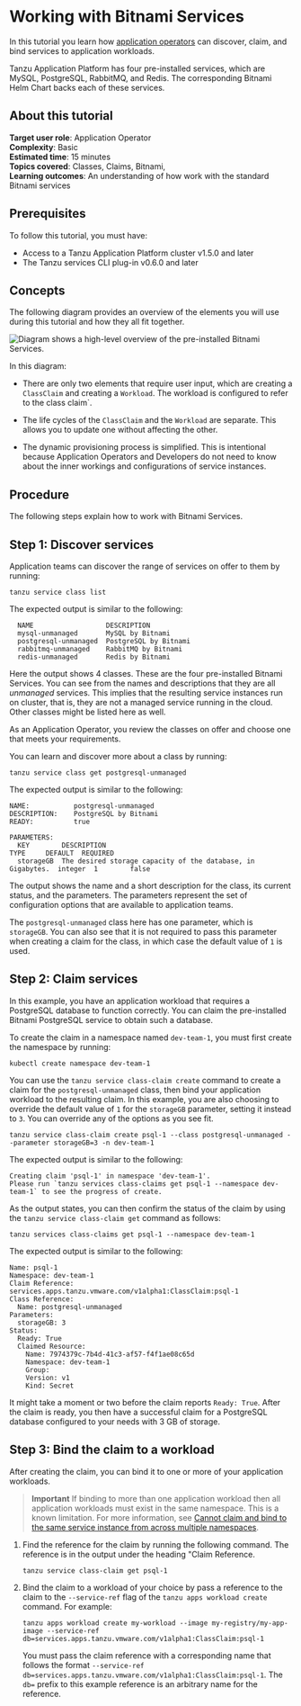 # Working with Bitnami Services

In this tutorial you learn how [application operators](../reference/terminology-and-user-roles.hbs.md#ao)
can discover, claim, and bind services to application workloads.

Tanzu Application Platform has four pre-installed services, which are MySQL, PostgreSQL, RabbitMQ, and Redis.
The corresponding Bitnami Helm Chart backs each of these services.

## <a id="about"></a> About this tutorial

**Target user role**:       Application Operator<br />
**Complexity**:             Basic<br />
**Estimated time**:         15 minutes<br />
**Topics covered**:         Classes, Claims, Bitnami,<br />
**Learning outcomes**:      An understanding of how work with the standard Bitnami services<br />

## <a id="prereqs"></a> Prerequisites

To follow this tutorial, you must have:

- Access to a Tanzu Application Platform cluster v1.5.0 and later
- The Tanzu services CLI plug-in v0.6.0 and later

## <a id="concepts"></a> Concepts

The following diagram provides an overview of the elements you will use during this tutorial and
how they all fit together.

![Diagram shows a high-level overview of the pre-installed Bitnami Services.](../../images/stk-dynamic-provisioning-bitnami-services.png)

In this diagram:

- There are only two elements that require user input, which are creating a `ClassClaim` and
  creating a `Workload`. The workload is configured to refer to the class claim`.

- The life cycles of the `ClassClaim` and the `Workload` are separate.
  This allows you to update one without affecting the other.

- The dynamic provisioning process is simplified.
  This is intentional because Application Operators and Developers do not need to know
  about the inner workings and configurations of service instances.

## <a id="procedure"></a> Procedure

The following steps explain how to work with Bitnami Services.

## <a id="discovery"></a> Step 1: Discover services

Application teams can discover the range of services on offer to them by running:

```console
tanzu service class list
```

The expected output is similar to the following:

```console
  NAME                  DESCRIPTION
  mysql-unmanaged       MySQL by Bitnami
  postgresql-unmanaged  PostgreSQL by Bitnami
  rabbitmq-unmanaged    RabbitMQ by Bitnami
  redis-unmanaged       Redis by Bitnami
```

Here the output shows 4 classes. These are the four pre-installed Bitnami Services.
You can see from the names and descriptions that they are all _unmanaged_ services.
This implies that the resulting service instances run on cluster, that is, they are not a managed
service running in the cloud.
Other classes might be listed here as well.

As an Application Operator, you review the classes on offer and choose one that meets your requirements.

You can learn and discover more about a class by running:

```console
tanzu service class get postgresql-unmanaged
```

The expected output is similar to the following:

```console
NAME:           postgresql-unmanaged
DESCRIPTION:    PostgreSQL by Bitnami
READY:          true

PARAMETERS:
  KEY        DESCRIPTION                                                  TYPE     DEFAULT  REQUIRED
  storageGB  The desired storage capacity of the database, in Gigabytes.  integer  1        false
```

The output shows the name and a short description for the class, its current status, and the parameters.
The parameters represent the set of configuration options that are available to application teams.

The `postgresql-unmanaged` class here has one parameter, which is `storageGB`.
You can also see that it is not required to pass this parameter when creating a claim for the class,
in which case the default value of `1` is used.

## <a id="claiming"></a> Step 2: Claim services

In this example, you have an application workload that requires a PostgreSQL database to function correctly.
You can claim the pre-installed Bitnami PostgreSQL service to obtain such a database.

To create the claim in a namespace named `dev-team-1`, you must first create
the namespace by running:

```console
kubectl create namespace dev-team-1
```

You can use the `tanzu service class-claim create` command to create a claim for the
`postgresql-unmanaged` class, then bind your application workload to the resulting claim.
In this example, you are also choosing to override the default value of `1` for the `storageGB`
parameter, setting it instead to `3`.  You can override any of the options as you see fit.

```console
tanzu service class-claim create psql-1 --class postgresql-unmanaged --parameter storageGB=3 -n dev-team-1
```

The expected output is similar to the following:

```console
Creating claim 'psql-1' in namespace 'dev-team-1'.
Please run `tanzu services class-claims get psql-1 --namespace dev-team-1` to see the progress of create.
```

As the output states, you can then confirm the status of the claim by using the
`tanzu service class-claim get` command as follows:

```console
tanzu services class-claims get psql-1 --namespace dev-team-1
```

The expected output is similar to the following:

```console
Name: psql-1
Namespace: dev-team-1
Claim Reference: services.apps.tanzu.vmware.com/v1alpha1:ClassClaim:psql-1
Class Reference:
  Name: postgresql-unmanaged
Parameters:
  storageGB: 3
Status:
  Ready: True
  Claimed Resource:
    Name: 7974379c-7b4d-41c3-af57-f4f1ae08c65d
    Namespace: dev-team-1
    Group:
    Version: v1
    Kind: Secret
```

It might take a moment or two before the claim reports `Ready: True`.
After the claim is ready, you then have a successful claim for a PostgreSQL database configured to
your needs with 3&nbsp;GB of storage.

## <a id="binding"></a> Step 3: Bind the claim to a workload

After creating the claim, you can bind it to one or more of your application workloads.

> **Important** If binding to more than one application workload then all application workloads must
> exist in the same namespace. This is a known limitation. For more information, see
> [Cannot claim and bind to the same service instance from across multiple namespaces](../../services-toolkit/reference/known-limitations.hbs.md#multi-workloads).

1. Find the reference for the claim by running the following command. The reference is in the output
under the heading "Claim Reference.

   ```console
   tanzu service class-claim get psql-1
   ```

1. Bind the claim to a workload of your choice by pass a reference to the claim to the `--service-ref`
   flag of the `tanzu apps workload create` command. For example:

   ```console
   tanzu apps workload create my-workload --image my-registry/my-app-image --service-ref db=services.apps.tanzu.vmware.com/v1alpha1:ClassClaim:psql-1
   ```

   You must pass the claim reference with a corresponding name that follows the format
   `--service-ref db=services.apps.tanzu.vmware.com/v1alpha1:ClassClaim:psql-1`.
   The `db=` prefix to this example reference is an arbitrary name for the reference.
